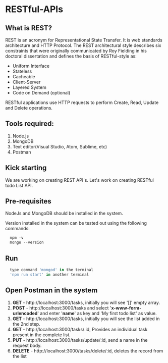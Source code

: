 # RESTful-APIs

## What is REST?

REST is an acronym for Representational State Transfer. It is web standards architecture and HTTP Protocol. The REST architectural style describes six constraints that were originally communicated by Roy Fielding in his doctoral dissertation and defines the basis of RESTful-style as:

<ul>
  <li>Uniform Interface</li>
  <li>Stateless</li>
  <li>Cacheable</li>
  <li>Client-Server</li>
  <li>Layered System</li>
  <li>Code on Demand (optional)</li>
</ul>


RESTful applications use HTTP requests to perform Create, Read, Update and Delete operations.



## Tools required:

<ol>
  <li>Node.js</li>
  <li>MongoDB</li>
  <li>Text editor(Visual Studio, Atom, Sublime, etc)</li>
  <li>Postman</li>
</ol>

## Kick starting

We are working on creating REST API's. Let's work on creating RESTful todo List API.

## Pre-requisites

NodeJs and MongoDB should be installed in the system.

Version installed in the system can be tested out using the following commands:
```js
  npm -v
  mongo --version
```


## Run

```js
  type command 'mongod' in the terminal
  'npm run start' in another terminal
```

## Open Postman in the system

<ol>
  <li><b>GET</b> -      http://localhost:3000/tasks, initially you will see '[]' empty array.</li>
  <li><b>POST</b> -     http://localhost:3000/tasks and select '<b>x-www-form-urlencoded</b>' and enter '<b>name</b>' as key and 'My first todo list'     as value.</li>
  <li><b>GET</b> -      http://localhost:3000/tasks, initially you will see the list added in the 2nd step.</li>
  <li><b>GET</b> -      http://localhost:3000/tasks/:id, Provides an individual task present in the complete list.</li>
  <li><b>PUT</b> -      http://localhost:3000/tasks/update/:id, send a name in the request body.</li>
  <li><b>DELETE</b> -   http://localhost:3000/tasks/delete/:id, deletes the record from the list</li>
</ol>
